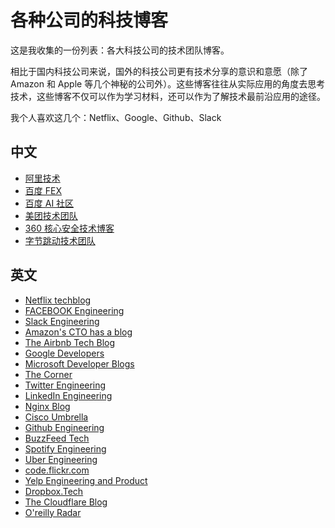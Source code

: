# 各种公司的科技博客

这是我收集的一份列表：各大科技公司的技术团队博客。

相比于国内科技公司来说，国外的科技公司更有技术分享的意识和意愿（除了 Amazon 和 Apple 等几个神秘的公司外）。这些博客往往从实际应用的角度去思考技术，这些博客不仅可以作为学习材料，还可以作为了解技术最前沿应用的途径。

我个人喜欢这几个：Netflix、Google、Github、Slack

## 中文

-   [阿里技术](https://102.alibaba.com/)
-   [百度 FEX](http://fex.baidu.com/)
-   [百度 AI 社区](https://ai.baidu.com/forum)
-   [美团技术团队](https://tech.meituan.com/)
-   [360 核心安全技术博客](https://blogs.360.cn/)
-   [字节跳动技术团队](https://www.infoq.cn/profile/9D04D70F8614EE/publish)

## 英文

-   [Netflix techblog](https://netflixtechblog.com/)
-   [FACEBOOK Engineering](https://engineering.fb.com/)
-   [Slack Engineering](https://slack.engineering/)
-   [Amazon's CTO has a blog](https://www.allthingsdistributed.com/)
-   [The Airbnb Tech Blog](https://medium.com/airbnb-engineering)
-   [Google Developers](https://developers.googleblog.com/)
-   [Microsoft Developer Blogs](https://devblogs.microsoft.com/)
-   [The Corner](https://developer.squareup.com/blog/)
-   [Twitter Engineering](https://blog.twitter.com/engineering/en_us)
-   [LinkedIn Engineering](https://engineering.linkedin.com/)
-   [Nginx Blog](https://www.nginx.com/blog/)
-   [Cisco Umbrella](https://umbrella.cisco.com/blog)
-   [Github Engineering](https://githubengineering.com/)
-   [BuzzFeed Tech](https://tech.buzzfeed.com/)
-   [Spotify Engineering](https://engineering.atspotify.com/)
-   [Uber Engineering](https://eng.uber.com/)
-   [code.flickr.com](https://code.flickr.net/)
-   [Yelp Engineering and Product](https://www.yelp.com/engineering)
-   [Dropbox.Tech](https://dropbox.tech/)
-   [The Cloudflare Blog](https://blog.cloudflare.com/)
-   [O'reilly Radar](https://www.oreilly.com/radar/)
